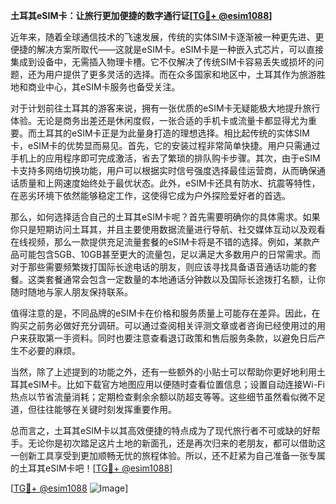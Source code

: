 **土耳其eSIM卡：让旅行更加便捷的数字通行证[[TG💪+ @esim1088](https://t.me/s/esim1088)]**

近年来，随着全球通信技术的飞速发展，传统的实体SIM卡逐渐被一种更先进、更便捷的解决方案所取代——这就是eSIM卡。eSIM卡是一种嵌入式芯片，可以直接集成到设备中，无需插入物理卡槽。它不仅解决了传统SIM卡容易丢失或损坏的问题，还为用户提供了更多灵活的选择。而在众多国家和地区中，土耳其作为旅游胜地和商业中心，其eSIM卡服务也备受关注。

对于计划前往土耳其的游客来说，拥有一张优质的eSIM卡无疑能极大地提升旅行体验。无论是商务出差还是休闲度假，一张合适的手机卡或流量卡都显得尤为重要。而土耳其的eSIM卡正是为此量身打造的理想选择。相比起传统的实体SIM卡，eSIM卡的优势显而易见。首先，它的安装过程非常简单快捷。用户只需通过手机上的应用程序即可完成激活，省去了繁琐的排队购卡步骤。其次，由于eSIM卡支持多网络切换功能，用户可以根据实时信号强度选择最佳运营商，从而确保通话质量和上网速度始终处于最优状态。此外，eSIM卡还具有防水、抗震等特性，在恶劣环境下依然能够稳定工作，这使得它成为户外探险爱好者的首选。

那么，如何选择适合自己的土耳其eSIM卡呢？首先需要明确你的具体需求。如果你只是短期访问土耳其，并且主要使用数据流量进行导航、社交媒体互动以及观看在线视频，那么一款提供充足流量套餐的eSIM卡将是不错的选择。例如，某款产品可能包含5GB、10GB甚至更大的流量包，足以满足大多数用户的日常需求。而对于那些需要频繁拨打国际长途电话的朋友，则应该寻找具备语音通话功能的套餐。这类套餐通常会包含一定数量的本地通话分钟数以及国际长途拨打名额，让你随时随地与家人朋友保持联系。

值得注意的是，不同品牌的eSIM卡在价格和服务质量上可能存在差异。因此，在购买之前务必做好充分调研。可以通过查阅相关评测文章或者咨询已经使用过的用户来获取第一手资料。同时也要注意查看退订政策和售后服务条款，以避免日后产生不必要的麻烦。

当然，除了上述提到的功能之外，还有一些额外的小贴士可以帮助你更好地利用土耳其eSIM卡。比如下载官方地图应用以便随时查看位置信息；设置自动连接Wi-Fi热点以节省流量消耗；定期检查剩余余额以防超支等等。这些细节虽然看似微不足道，但往往能够在关键时刻发挥重要作用。

总而言之，土耳其eSIM卡以其高效便捷的特点成为了现代旅行者不可或缺的好帮手。无论你是初次踏足这片土地的新面孔，还是再次归来的老朋友，都可以借助这一创新工具享受到更加顺畅无忧的旅程体验。所以，还不赶紧为自己准备一张专属的土耳其eSIM卡吧！[[TG💪+ @esim1088](https://t.me/s/esim1088)]

[[TG💪+ @esim1088](https://t.me/s/esim1088) ![Image](https://i.postimg.cc/4NQfJmqS/Snipaste-2025-05-13-00-14-12.png)]